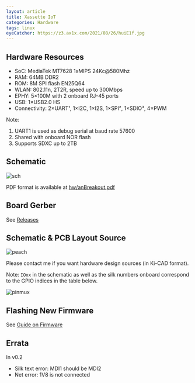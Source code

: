 ```yaml
---
layout: article
title: Xassette IoT
categories: Hardware
tags: linux 
eyeCatcher: https://z3.ax1x.com/2021/08/26/huiE1f.jpg
---
```


## Hardware Resources
* SoC: MediaTek MT7628 1xMIPS 24Kc@580Mhz
* RAM: 64MB DDR2
* ROM: 8M SPI flash EN25Q64
* WLAN: 802.11n, 2T2R, speed up to 300Mbps
* EPHY: 5×100M with 2 onboard RJ-45 ports
* USB: 1×USB2.0 HS
* Connectivity: 2×UART¹, 1×I2C, 1×I2S, 1×SPI², 1×SDIO³, 4×PWM


Note:
1. UART1 is used as debug serial at baud rate 57600
2. Shared with onboard NOR flash
3. Supports SDXC up to 2TB

## Schematic
![sch](https://github.com/SdtElectronics/Xassette-IoT/raw/master/hw/schematic.png)


PDF format is available at [hw/anBreakout.pdf](https://github.com/SdtElectronics/Xassette-IoT/raw/master/hw/anBreakout.pdf)

## Board Gerber
See [Releases](https://github.com/SdtElectronics/Xassette-IoT/releases/)

## Schematic & PCB Layout Source
![peach](https://z3.ax1x.com/2021/08/15/fg78RH.jpg)


Please contact me if you want hardware design sources (in Ki-CAD format).


Note: `IOxx` in the schematic as well as the silk numbers onboard correspond to the GPIO indices in the table below.


![pinmux](https://github.com/SdtElectronics/Xassette-IoT/raw/master/img/pinmux.png)

## Flashing New Firmware
See [Guide on Firmware](docs/fwGuide.md)

## Errata
In v0.2
* Silk text error: MDI1 should be MDI2
* Net error: 1V8 is not connected